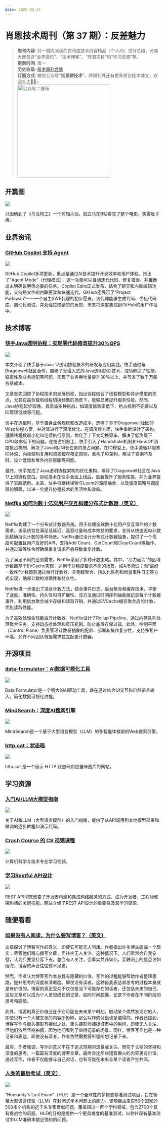 ```yaml
---
date: 2025-02-17
---
```


# 肖恩技术周刊（第 37 期）：反差魅力
> **周刊内容**: 对一周内阅读的资讯或技术内容精品（个人向）进行总结，分类大致包含“业界资讯”、“技术博客”、“开源项目”和“学习资源”等。<br>
> **更新时间**: 周一<br>
> **历史收录**: [技术周刊合集](https://mp.weixin.qq.com/mp/appmsgalbum?__biz=MzkwODY0ODQzOQ==&action=getalbum&album_id=3492416248238096386#wechat_redirect) <br>
> **订阅方式**: 微信公众号“**肖恩聊技术**”，除周刊外还有更多原创技术博文，欢迎关注👏🏻~<br>
> <img src="https://cdn.jsdelivr.net/gh/Xiaoxie1994/images/images/20241103221454.png" alt="公众号二维码" width="300">

## 开篇图
![](https://cdn.jsdelivr.net/gh/Xiaoxie1994/images/images/202502170018326.png)

只因刷到了《乌龙特工》一个剪辑片段，就立马在B站看完了整个电影，笑得肚子疼。
## 业界资讯
### [GitHub Copilot 支持 Agent](https://github.blog/news-insights/product-news/github-copilot-the-agent-awakens/)
![](https://cdn.jsdelivr.net/gh/Xiaoxie1994/images/images/202502170006299.png)

GitHub Copilot多项更新，重点是通过AI技术提升开发效率和用户体验。推出了“Agent Mode”（代理模式），这一功能可以自动迭代代码、修复错误，并推断出未明确说明但必要的任务。Copilot Edits正式发布，结合了聊天和内联编辑功能，支持跨文件的内联更改和快速迭代。GitHub还展示了“Project Padawan”——一个自主SWE代理的初步愿景。该代理能够生成代码、优化代码库、自动化测试，并处理拉取请求的反馈，未来将深度集成到GitHub的用户体验中。
## 技术博客
### [快手Java透明协程：实现零代码修改提升30%QPS](https://mp.weixin.qq.com/s/UqwcpQ2iqJoH0kKR_ZUT5w)
![](https://cdn.jsdelivr.net/gh/Xiaoxie1994/images/images/202502170005990.png)

本文介绍了快手基于Java 17透明协程技术的研发与应用实践。快手通过与Dragonwell社区合作，自研了无侵入式的Java透明协程技术，成功解决了性能、稳定性及业务适配等问题，实现了业务吞吐量提升30%以上，并节省了数千万服务器成本。

文章首先回顾了协程技术的发展历程，指出协程结合了线程模型和异步模型的优点，尤其在高负载和线程切换频繁的场景下，能够显著提升服务性能。然而，Java协程起步较晚，且面临多种挑战，如调度器效率低下、抢占机制不完善以及IO管理低效等问题。

快手在选型时，基于自身业务规模和改造成本，选择了基于Dragonwell社区的Wisp协程方案，并对其进行了深度优化。在调度器方面，快手重新设计了架构，遵循线程数最小化和连续执行原则，优化了上下文切换频率，解决了低负载下CPU效率低下的问题。在抢占机制上，快手引入了Handshake机制和HandOff调度抢占机制，解决了Java和JNI长任务的抢占问题。在IO模型上，快手遵循非阻塞IO补偿、内核结构复用和资源缓存限定原则，重构了IO架构，解决了查询不及时、设计低效和堆外内存膨胀等问题。

最终，快手完成了Java透明协程架构的优化重构，填补了Dragonwell社区在Java 17上的协程空白。协程技术在快手全面上线后，显著提升了服务性能，并为业界提供了实践范例。未来，快手将继续探索与Loom的深度融合，以及调度策略与调度器的解耦，以进一步提升协程技术的灵活性和效率。
### [Netflix 如何为数十亿次用户交互构建分布式计数器（英文）](https://blog.bytebytego.com/p/how-netflix-built-a-distributed-counter)
![](https://cdn.jsdelivr.net/gh/Xiaoxie1994/images/images/202502170005107.png)

Netflix构建了一个分布式计数器系统，用于处理全球数十亿用户交互事件的计数需求。该系统旨在满足低延迟、高吞吐量和成本效益的要求，支持从快速近似计数到精确持久计数的多种场景。Netflix通过设计分布式计数器抽象，提供了一个高度可配置且用户友好的API，支持Add Count、GetCount和ClearCount等操作，并通过幂等性令牌确保重复请求不会导致重复计数。

为了满足不同的业务需求，Netflix采用了多种计数策略。其中，“尽力而为”的区域计数器基于EVCache实现，适用于对精度要求不高的场景，如A/B测试；而“最终一致性”计数器则通过单行计数器、实例级聚合、持久化队列和增量事件日志等方式实现，确保计数的准确性和持久性。

Netflix进一步提出了混合计数方法，结合事件日志、后台聚合和缓存技术，平衡了速度、准确性、持久性和可扩展性。该方法通过时间序列抽象层记录每个计数器事件，利用后台聚合减少存储和读取开销，并通过EVCache缓存聚合后的计数，优化读取性能。

为了高效处理全球数百万计数器，Netflix设计了Rollup Pipeline，通过内存队列处理聚合任务，支持动态批处理和反压机制，防止底层存储过载。此外，控制平面（Control Plane）负责管理计数器抽象的配置、部署和操作复杂性，支持多租户环境，允许不同团队根据需求独立配置计数器。
## 开源项目 
### [data-formulator：AI数据可视化工具](https://github.com/microsoft/data-formulator)
![](https://cdn.jsdelivr.net/gh/Xiaoxie1994/images/images/202502170004485.png)

Data Formulator是一个强大的AI驱动工具，旨在通过结合UI交互和自然语言输入，简化数据可视化过程。
### [MindSearch：深度AI搜索引擎](https://github.com/InternLM/MindSearch)
![](https://cdn.jsdelivr.net/gh/Xiaoxie1994/images/images/202502170003857.png)

MindSearch是一个基于大型语言模型（LLM）的多智能体框架的Web搜索引擎。
### [http.cat：状态喵](https://github.com/httpcats/http.cat)
![](https://cdn.jsdelivr.net/gh/Xiaoxie1994/images/images/202502162354636.png)

http.cat 是一个展示 HTTP 状态码对应猫咪图片的网站。
## 学习资源
### [入门AI/LLM大模型指南](https://github.com/Hoper-J/AI-Guide-and-Demos-zh_CN)
![](https://cdn.jsdelivr.net/gh/Xiaoxie1994/images/images/202502162357774.png)

关于AI和LLM（大型语言模型）的入门指南，提供了从API调用到本地模型部署和微调的逐步教程和演示代码。
### [ Crash Course 的 CS 视频课程](https://www.youtube.com/playlist?list=PL8dPuuaLjXtNlUrzyH5r6jN9ulIgZBpdo)
![](https://cdn.jsdelivr.net/gh/Xiaoxie1994/images/images/202502162355950.png)

计算机科学与技术专业学习视频。
### [学习Restful API设计](https://www.restapitutorial.com/)
![](https://cdn.jsdelivr.net/gh/Xiaoxie1994/images/images/202502162351270.png)

REST API彻底改变了开发者构建和集成网络服务的方式，成为开发者、工程师和架构师的关键技能。网站介绍了REST API设计的重要性及其学习资源。
## 随便看看
### [如果没有人阅读，为什么要写博客？（英文）](https://andysblog.uk/why-blog-if-nobody-reads-it/)

文章探讨了博客写作的意义，即使它可能无人问津。作者指出许多博主面临一个现实：尽管他们精心撰写文章，但往往无人关注。这种情况下，人们常常会自我安慰，认为只要坚持写下去，总会有人关注，但事实并非如此。互联网上的信息浩如烟海，博客的声音往往微不足道。

然而，作者认为博客写作本身具有隐藏的价值。写作的过程能够帮助作者整理思路，提升思考的深度和清晰度。即使没有读者，这种自我表达和思考的过程本身就是有价值的。博客的真正受众不仅仅是当下可能存在的读者，还包括未来的自己。这些文章可以成为个人思想成长的记录，如同时间胶囊，记录下作者在不同阶段的思考和感悟。

此外，博客的真正价值还在于它可能在未来某个时刻，触动某个偶然发现它的人。即使只有一个人被文章的内容所影响，那么写作的付出也是值得的。作者还提到，博客写作与街头摄影有相似之处。街头摄影师捕捉城市中的瞬间，即使无人关注，但他们依然坚持拍摄，因为他们看到了值得记录的场景。同样，博客写作也是一种记录和表达，即使没有读者，作者依然需要将所思所想记录下来。

最后，作者强调，写作的意义不在于追求短期的流量或关注，而在于长期的坚持和深度的思考。一篇篇有深度的博客文章，最终会比那些短暂爆火的内容更有价值。通过写作，作者不仅能够与自己对话，也有可能在未来与某个读者产生共鸣。
### [人类的最后考试（英文）](https://agi.safe.ai/)
![](https://cdn.jsdelivr.net/gh/Xiaoxie1994/images/images/202502170001608.png)

“Humanity's Last Exam”（HLE）是一个全球性的多模态基准测试项目，旨在衡量大型语言模型（LLM）在封闭式学术问题上的能力。该项目由来自50个国家的500多个机构的近千名专家贡献问题，覆盖超过一百个学科领域，包含2700个具有挑战性的问题。HLE的目的是提供一个更具难度的基准测试，以弥补现有基准测试中LLM准确率接近饱和的问题。